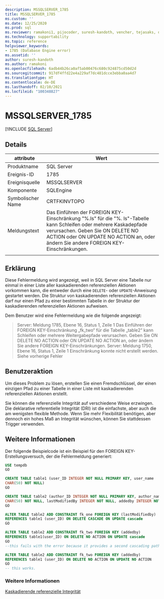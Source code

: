 ```yaml
---
description: MSSQLSERVER_1785
title: MSSQLSERVER_1785
ms.custom: ''
ms.date: 12/25/2020
ms.prod: sql
ms.reviewer: ramakoni1, pijocoder, suresh-kandoth, vencher, tejasaks, docast
ms.technology: supportability
ms.topic: reference
helpviewer_keywords:
- 1785 (Database Engine error)
ms.assetid: ''
author: suresh-kandoth
ms.author: ramakoni
ms.openlocfilehash: 6adb44b26ca0af5ab00476c680c924875cd50d2d
ms.sourcegitcommit: 917df4ffd22e4a229af7dc481dcce3ebba0aa4d7
ms.translationtype: HT
ms.contentlocale: de-DE
ms.lasthandoff: 02/10/2021
ms.locfileid: "100348827"
---
```

# <a name="mssqlserver_1785"></a>MSSQLSERVER_1785
 [!INCLUDE [SQL Server](../../includes/applies-to-version/sqlserver.md)]

## <a name="details"></a>Details

|attribute|Wert|
|---|---|
|Produktname|SQL Server|
|Ereignis-ID|1785|
|Ereignisquelle|MSSQLSERVER|
|Komponente|SQLEngine|
|Symbolischer Name|CRTFKINVTOPO|
|Meldungstext|Das Einführen der FOREIGN KEY-Einschränkung "%.ls" für die "%. ls"-Tabelle kann Schleifen oder mehrere Kaskadepfade verursachen. Geben Sie ON DELETE NO ACTION oder ON UPDATE NO ACTION an, oder ändern Sie andere FOREIGN KEY-Einschränkungen.|
||

## <a name="explanation"></a>Erklärung

Diese Fehlermeldung wird angezeigt, weil in SQL Server eine Tabelle nur einmal in einer Liste aller kaskadierenden referenziellen Aktionen vorkommen kann, die entweder durch eine `DELETE`- oder `UPDATE`-Anweisung gestartet werden. Die Struktur von kaskadierenden referenziellen Aktionen darf nur einen Pfad zu einer bestimmten Tabelle in der Struktur der kaskadierenden referenziellen Aktionen aufweisen.

Dem Benutzer wird eine Fehlermeldung wie die folgende angezeigt:

> Server:  Meldung 1785, Ebene 16, Status 1, Zeile 1 Das Einführen der FOREIGN KEY-Einschränkung „fk_two“ für die Tabelle „table2“ kann Schleifen oder mehrere Weitergabepfade verursachen. Geben Sie ON DELETE NO ACTION oder ON UPDATE NO ACTION an, oder ändern Sie andere FOREIGN KEY-Einschränkungen. Server:  Meldung 1750, Ebene 16, Status 1, Zeile 1 Einschränkung konnte nicht erstellt werden. Siehe vorherige Fehler

## <a name="user-action"></a>Benutzeraktion

Um dieses Problem zu lösen, erstellen Sie einen Fremdschlüssel, der einen einzigen Pfad zu einer Tabelle in einer Liste mit kaskadierenden referenziellen Aktionen erstellt.

Sie können die referenzielle Integrität auf verschiedene Weise erzwingen. Die deklarative referentielle Integrität (DRI) ist die einfachste, aber auch die am wenigsten flexible Methode. Wenn Sie mehr Flexibilität benötigen, aber dennoch ein hohes Maß an Integrität wünschen, können Sie stattdessen Trigger verwenden.

## <a name="more-information"></a>Weitere Informationen

Der folgende Beispielcode ist ein Beispiel für den FOREIGN KEY-Erstellungsversuch, der die Fehlermeldung generiert:

```sql
USE tempdb
GO

CREATE TABLE table1 (user_ID INTEGER NOT NULL PRIMARY KEY, user_name
CHAR(50) NOT NULL)
GO

CREATE TABLE table2 (author_ID INTEGER NOT NULL PRIMARY KEY, author_name
CHAR(50) NOT NULL, lastModifiedBy INTEGER NOT NULL, addedby INTEGER NOT NULL)
GO

ALTER TABLE table2 ADD CONSTRAINT fk_one FOREIGN KEY (lastModifiedby)
REFERENCES table1 (user_ID) ON DELETE CASCADE ON UPDATE cascade
GO

ALTER TABLE table2 ADD CONSTRAINT fk_two FOREIGN KEY (addedby)
REFERENCES table1(user_ID) ON DELETE NO ACTION ON UPDATE cascade
GO
--this fails with the error because it provides a second cascading path to table2.

ALTER TABLE table2 ADD CONSTRAINT fk_two FOREIGN KEY (addedby)
REFERENCES table1 (user_ID) ON DELETE NO ACTION ON UPDATE NO ACTION
GO
-- this works.
```

### <a name="see-also"></a>Weitere Informationen

[Kaskadierende referenzielle Integrität](../tables/primary-and-foreign-key-constraints.md#referential-integrity)
